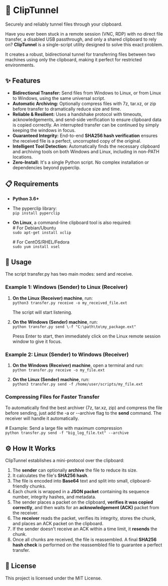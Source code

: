 # **📎 ClipTunnel**

Securely and reliably tunnel files through your clipboard.

Have you ever been stuck in a remote session (VNC, RDP) with no direct file transfer, a disabled USB passthrough, and only a shared clipboard to rely on? **ClipTunnel** is a single-script utility designed to solve this exact problem.

It creates a robust, bidirectional tunnel for transferring files between two machines using only the clipboard, making it perfect for restricted environments.

## **✨ Features**

* **Bidirectional Transfer:** Send files from Windows to Linux, or from Linux to Windows, using the same universal script.  
* **Automatic Archiving:** Optionally compress files with 7z, tar.xz, or zip before transfer to dramatically reduce size and time.  
* **Reliable & Resilient:** Uses a handshake protocol with timeouts, acknowledgements, and send-side verification to ensure clipboard data is copied correctly. An interrupted transfer can be continued by simply keeping the windows in focus.  
* **Guaranteed Integrity:** End-to-end **SHA256 hash verification** ensures the received file is a perfect, uncorrupted copy of the original.  
* **Intelligent Tool Detection:** Automatically finds the necessary clipboard and archiving tools on both Windows and Linux, including in non-PATH locations.  
* **Zero-Install:** It's a single Python script. No complex installation or dependencies beyond pyperclip.

## **📋 Requirements**

* **Python 3.6+**  
* The pyperclip library:  
  ```pip install pyperclip```

* **On Linux**, a command-line clipboard tool is also required:  
  \# For Debian/Ubuntu  
  ```sudo apt-get install xclip```

  \# For CentOS/RHEL/Fedora  
  ```sudo yum install xsel```

## **🚀 Usage**

The script transfer.py has two main modes: send and receive.

### **Example 1: Windows (Sender) to Linux (Receiver)**

1. **On the Linux (Receiver) machine**, run:  
   ```python3 transfer.py receive -o my_received_file.ext```

   The script will start listening.  
2. **On the Windows (Sender) machine**, run:  
   ```python transfer.py send \-f "C:\path\to\my_package.ext"```

   Press Enter to start, then immediately click on the Linux remote session window to give it focus.

### **Example 2: Linux (Sender) to Windows (Receiver)**

1. **On the Windows (Receiver) machine**, open a terminal and run:  
   ```python transfer.py receive -o my_file.ext```

2. **On the Linux (Sender) machine**, run:  
   ```python3 transfer.py send -f /home/user/scripts/my_file.ext```

### **Compressing Files for Faster Transfer**

To automatically find the best archiver (7z, tar.xz, zip) and compress the file before sending, just add the \-a or \--archive flag to the **send** command. The receiver will handle it automatically.

\# Example: Send a large file with maximum compression  
```python transfer.py send -f "big_log_file.txt" --archive```

## **⚙️ How It Works**

ClipTunnel establishes a mini-protocol over the clipboard:

1. The **sender** can optionally **archive** the file to reduce its size.  
2. It calculates the file's **SHA256 hash**.  
3. The file is encoded into **Base64** text and split into small, clipboard-friendly chunks.  
4. Each chunk is wrapped in a **JSON packet** containing its sequence number, integrity hashes, and metadata.  
5. The sender places a packet on the clipboard, **verifies it was copied correctly**, and then waits for an **acknowledgement (ACK)** packet from the receiver.  
6. The **receiver** reads the packet, verifies its integrity, stores the chunk, and places an ACK packet on the clipboard.  
7. If the sender doesn't receive an ACK within a time limit, it **resends** the chunk.  
8. Once all chunks are received, the file is reassembled. A final **SHA256 hash check** is performed on the reassembled file to guarantee a perfect transfer.

## **📜 License**

This project is licensed under the MIT License.